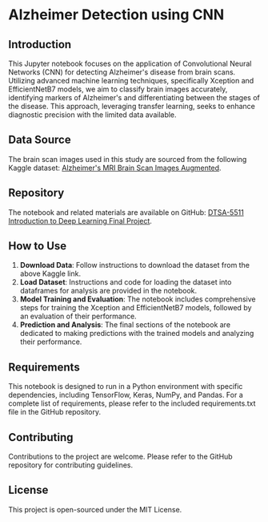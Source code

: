 # Alzheimer Detection using CNN

## Introduction
This Jupyter notebook focuses on the application of Convolutional Neural Networks (CNN) for detecting Alzheimer's disease from brain scans. Utilizing advanced machine learning techniques, specifically Xception and EfficientNetB7 models, we aim to classify brain images accurately, identifying markers of Alzheimer's and differentiating between the stages of the disease. This approach, leveraging transfer learning, seeks to enhance diagnostic precision with the limited data available.

## Data Source
The brain scan images used in this study are sourced from the following Kaggle dataset: [Alzheimer's MRI Brain Scan Images Augmented](https://www.kaggle.com/datasets/vencerlanz09/alzheimers-mri-brain-scan-images-augmented).

## Repository
The notebook and related materials are available on GitHub: [DTSA-5511 Introduction to Deep Learning Final Project](https://github.com/MedGhassen/DTSA-5511-Introduction-to-Deep-Learning-final).

## How to Use
1. **Download Data**: Follow instructions to download the dataset from the above Kaggle link.
2. **Load Dataset**: Instructions and code for loading the dataset into dataframes for analysis are provided in the notebook.
3. **Model Training and Evaluation**: The notebook includes comprehensive steps for training the Xception and EfficientNetB7 models, followed by an evaluation of their performance.
4. **Prediction and Analysis**: The final sections of the notebook are dedicated to making predictions with the trained models and analyzing their performance.

## Requirements
This notebook is designed to run in a Python environment with specific dependencies, including TensorFlow, Keras, NumPy, and Pandas. For a complete list of requirements, please refer to the included requirements.txt file in the GitHub repository.

## Contributing
Contributions to the project are welcome. Please refer to the GitHub repository for contributing guidelines.

## License
This project is open-sourced under the MIT License.